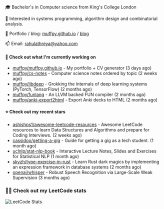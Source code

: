 🎓 Bachelor's in Computer science from King's College London  

🔭 Interested in systems programming, algorithm design and combinatorial analysis.

🤗 Portfolio / blog: [muffpy.github.io](https://muffpy.github.io/) / [blog](https://muffpy.github.io/blog)

📫 Email: [rahulathreya@yahoo.com](mailto:rahulathreya@yahoo.com)

#### 👷 Check out what I'm currently working on

- [muffpy/muffpy.github.io](https://github.com/muffpy/muffpy.github.io) - My portfolio &#43; CV generator (3 days ago)
- [muffpy/cs-notes](https://github.com/muffpy/cs-notes) - Computer science notes ordered by topic (2 weeks ago)
- [muffpy/libdeep](https://github.com/muffpy/libdeep) - Grokking the internals of deep learning systems (PyTorch, TensorFlow) (2 months ago)
- [muffpy/funlang](https://github.com/muffpy/funlang) - An LLVM backed FUN compiler  (2 months ago)
- [muffpy/anki-export2html](https://github.com/muffpy/anki-export2html) - Export Anki decks to HTML (2 months ago)

#### ⭐ Check out my recent stars

- [ashishps1/awesome-leetcode-resources](https://github.com/ashishps1/awesome-leetcode-resources) - Awesome LeetCode resources to learn Data Structures and Algorithms and prepare for Coding Interviews. (2 weeks ago)
- [cassidoo/getting-a-gig](https://github.com/cassidoo/getting-a-gig) - Guide for getting a gig as a tech student. (1 month ago)
- [uclnlp/stat-nlp-book](https://github.com/uclnlp/stat-nlp-book) - Interactive Lecture Notes, Slides and Exercises for Statistical NLP (1 month ago)
- [skyzh/type-exercise-in-rust](https://github.com/skyzh/type-exercise-in-rust) - Learn Rust dark magics by implementing an expression framework in database systems (2 months ago)
- [openai/whisper](https://github.com/openai/whisper) - Robust Speech Recognition via Large-Scale Weak Supervision (3 months ago)

### 👨‍💻 Check out my LeetCode stats
![LeetCode Stats](https://leetcode.card.workers.dev/lcascension?theme=unicorn&font=baloo&extension=null)
